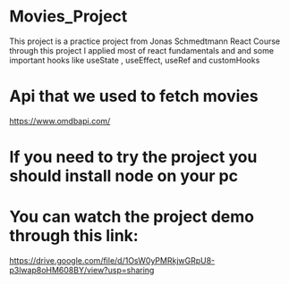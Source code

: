 # Movies_Project
This project is a practice project from Jonas Schmedtmann React Course
through this project I applied most of react fundamentals and and some important hooks like useState , useEffect, useRef and customHooks

# Api that we used to fetch movies
https://www.omdbapi.com/ 

# If you need to try the project you should install node on your pc 

# You can watch the project demo through this link:
https://drive.google.com/file/d/1OsW0yPMRkjwGRpU8-p3lwap8oHM608BY/view?usp=sharing 

